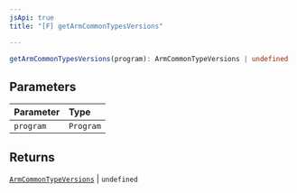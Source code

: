 ```yaml
---
jsApi: true
title: "[F] getArmCommonTypesVersions"

---
```

```ts
getArmCommonTypesVersions(program): ArmCommonTypeVersions | undefined
```

## Parameters

| Parameter | Type |
| :------ | :------ |
| `program` | `Program` |

## Returns

[`ArmCommonTypeVersions`](../interfaces/ArmCommonTypeVersions.md) \| `undefined`
